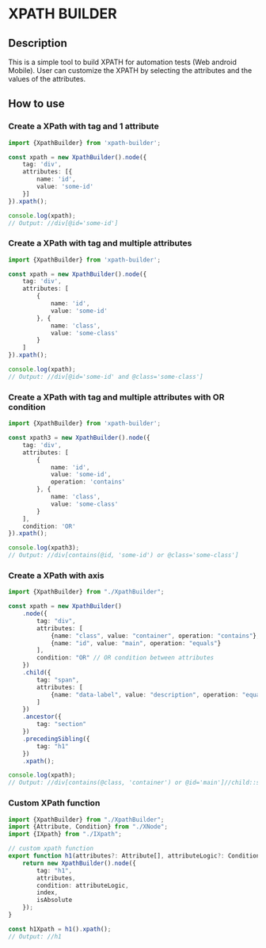 # XPATH BUILDER

## Description

This is a simple tool to build XPATH for automation tests (Web android Mobile).
User can customize the XPATH by selecting the attributes and the values of the attributes.

## How to use

### Create a XPath with tag and 1 attribute

```ts
import {XpathBuilder} from 'xpath-builder';

const xpath = new XpathBuilder().node({
    tag: 'div',
    attributes: [{
        name: 'id',
        value: 'some-id'
    }]
}).xpath();

console.log(xpath);
// Output: //div[@id='some-id']
```

### Create a XPath with tag and multiple attributes

```ts
import {XpathBuilder} from 'xpath-builder';

const xpath = new XpathBuilder().node({
    tag: 'div',
    attributes: [
        {
            name: 'id',
            value: 'some-id'
        }, {
            name: 'class',
            value: 'some-class'
        }
    ]
}).xpath();

console.log(xpath);
// Output: //div[@id='some-id' and @class='some-class']
```

### Create a XPath with tag and multiple attributes with OR condition

```ts
import {XpathBuilder} from 'xpath-builder';

const xpath3 = new XpathBuilder().node({
    tag: 'div',
    attributes: [
        {
            name: 'id',
            value: 'some-id',
            operation: 'contains'
        }, {
            name: 'class',
            value: 'some-class'
        }
    ],
    condition: 'OR'
}).xpath();

console.log(xpath3);
// Output: //div[contains(@id, 'some-id') or @class='some-class']
```

### Create a XPath with axis

```ts
import {XpathBuilder} from "./XpathBuilder";

const xpath = new XpathBuilder()
    .node({
        tag: "div",
        attributes: [
            {name: "class", value: "container", operation: "contains"},
            {name: "id", value: "main", operation: "equals"}
        ],
        condition: "OR" // OR condition between attributes
    })
    .child({
        tag: "span",
        attributes: [
            {name: "data-label", value: "description", operation: "equals"}
        ]
    })
    .ancestor({
        tag: "section"
    })
    .precedingSibling({
        tag: "h1"
    })
    .xpath();

console.log(xpath);
// Output: //div[contains(@class, 'container') or @id='main']//child::span[@data-label='description']//ancestor::section//preceding-sibling::h1
```

### Custom XPath function
```ts
import {XpathBuilder} from "./XpathBuilder";
import {Attribute, Condition} from "./XNode";
import {IXpath} from "./IXpath";

// custom xpath function
export function h1(attributes?: Attribute[], attributeLogic?: Condition, index?: number, isAbsolute?: boolean): IXpath {
    return new XpathBuilder().node({
        tag: "h1",
        attributes,
        condition: attributeLogic,
        index,
        isAbsolute
    });
}

const h1Xpath = h1().xpath();
// Output: //h1
```